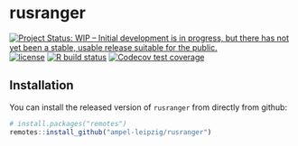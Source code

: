# rusranger

<!-- badges: start -->
[![Project Status: WIP – Initial development is in progress, but there has not yet been a stable, usable release suitable for the public.](https://www.repostatus.org/badges/latest/wip.svg)](https://www.repostatus.org/#wip)
[![license](https://img.shields.io/badge/license-CC%20BY%204.0-brightgreen.svg?style=flat)](https://creativecommons.org/licenses/by/4.0/)
[![R build status](https://github.com/ampel-leipzig/rusranger/workflows/R-CMD-check/badge.svg)](https://github.com/ampel-leipzig/rusranger/actions)
[![Codecov test coverage](https://codecov.io/gh/ampel-leipzig/rusranger/branch/main/graph/badge.svg)](https://codecov.io/gh/ampel-leipzig/rusranger?branch=main)
<!-- badges: end -->

## Installation

You can install the released version of `rusranger`
from directly from github:

```r
# install.packages("remotes")
remotes::install_github("ampel-leipzig/rusranger")
```

